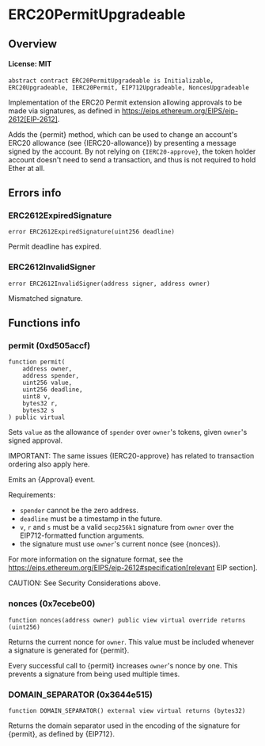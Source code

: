 # ERC20PermitUpgradeable

## Overview

#### License: MIT

```solidity
abstract contract ERC20PermitUpgradeable is Initializable, ERC20Upgradeable, IERC20Permit, EIP712Upgradeable, NoncesUpgradeable
```

Implementation of the ERC20 Permit extension allowing approvals to be made via signatures, as defined in
https://eips.ethereum.org/EIPS/eip-2612[EIP-2612].

Adds the {permit} method, which can be used to change an account's ERC20 allowance (see {IERC20-allowance}) by
presenting a message signed by the account. By not relying on `{IERC20-approve}`, the token holder account doesn't
need to send a transaction, and thus is not required to hold Ether at all.
## Errors info

### ERC2612ExpiredSignature

```solidity
error ERC2612ExpiredSignature(uint256 deadline)
```

Permit deadline has expired.
### ERC2612InvalidSigner

```solidity
error ERC2612InvalidSigner(address signer, address owner)
```

Mismatched signature.
## Functions info

### permit (0xd505accf)

```solidity
function permit(
    address owner,
    address spender,
    uint256 value,
    uint256 deadline,
    uint8 v,
    bytes32 r,
    bytes32 s
) public virtual
```

Sets `value` as the allowance of `spender` over ``owner``'s tokens,
given ``owner``'s signed approval.

IMPORTANT: The same issues {IERC20-approve} has related to transaction
ordering also apply here.

Emits an {Approval} event.

Requirements:

- `spender` cannot be the zero address.
- `deadline` must be a timestamp in the future.
- `v`, `r` and `s` must be a valid `secp256k1` signature from `owner`
over the EIP712-formatted function arguments.
- the signature must use ``owner``'s current nonce (see {nonces}).

For more information on the signature format, see the
https://eips.ethereum.org/EIPS/eip-2612#specification[relevant EIP
section].

CAUTION: See Security Considerations above.
### nonces (0x7ecebe00)

```solidity
function nonces(address owner) public view virtual override returns (uint256)
```

Returns the current nonce for `owner`. This value must be
included whenever a signature is generated for {permit}.

Every successful call to {permit} increases ``owner``'s nonce by one. This
prevents a signature from being used multiple times.
### DOMAIN_SEPARATOR (0x3644e515)

```solidity
function DOMAIN_SEPARATOR() external view virtual returns (bytes32)
```

Returns the domain separator used in the encoding of the signature for {permit}, as defined by {EIP712}.